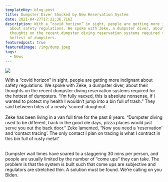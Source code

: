```yaml
---
templateKey: blog-post
title: Dumpster Diver Shocked by New Reservation System
date: 2021-04-27T17:22:36.716Z
description: With a “covid horizon” in sight, people are getting more indignant
  about safety regulations. We spoke with Zeke, a dumpster diver, about their
  thoughts on the recent dumpster diving reservation systems required for the
  hottest of dumpsters.
featuredpost: true
featuredimage: /img/dump.jpeg
tags:
  - News
---
```

![](/img/dump.jpeg)

With a “covid horizon” in sight, people are getting more indignant about safety regulations. We spoke with Zeke, a dumpster diver, about their thoughts on the recent dumpster diving reservation systems required for the hottest of dumpsters. “I’m fully vaxxed, this is absolute nonsense, if I wanted to protect my health I wouldn’t jump into a bin full of trash.” They said between bites of a newly ‘scored’ doughnut.\
\
Zeke has been living in a van full time for the past 8 years. “Dumpster diving used to be different, back in the good ole days, pizza places would just serve you out the back door.” Zeke lamented, “Now you need a ‘reservation’ and ‘contact tracing’. The only contact I plan on tracing is what I contract in this bin full of rusty metal” 

\
Dumpster wait times have soared to a staggering 30 mins per person, and people are usually limited by the number of “come ups” they can take. The problem is that the system is built such that come ups are subjective and regulators are stretched thin. A solution must be found. We’re calling on you Biden.